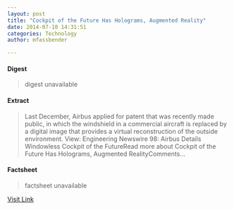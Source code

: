 ```yaml
---
layout: post
title: "Cockpit of the Future Has Holograms, Augmented Reality"
date: 2014-07-10 14:31:51
categories: Technology
author: mfassbender

---
```



#### Digest
>digest unavailable

#### Extract
>Last December, Airbus applied for patent that was recently made public, in which the windshield in a commercial aircraft is replaced by a digital image that provides a virtual reconstruction of the outside environment. View: Engineering Newswire 98: Airbus Details Windowless Cockpit of the FutureRead more about Cockpit of the Future Has Holograms, Augmented RealityComments...

#### Factsheet
>factsheet unavailable

[Visit Link](http://www.pddnet.com/articles/2014/07/cockpit-future-has-holograms-augmented-reality)


